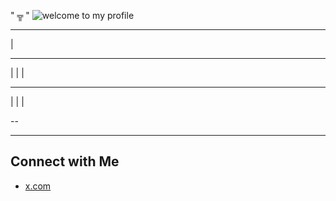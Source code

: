 "
╦
"
![welcome to my profile](zufichris.gif)


---

|


----


|
|
|

---

|
|
|

--

















---


## Connect with Me
- [x.com](https://x.com)
